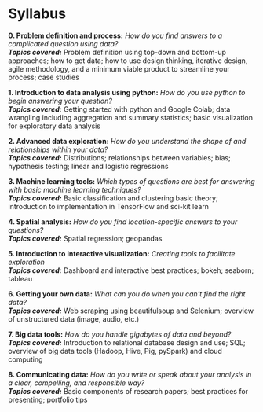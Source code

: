 # Syllabus 

**0. Problem definition and process:** *How do you find answers to a complicated question using data?*  
__*Topics covered:*__ Problem definition using top-down and bottom-up approaches; how to get data; how to use design thinking, iterative design, agile methodology, and a minimum viable product to streamline your process; case studies  
    
**1. Introduction to data analysis using python:** *How do you use python to begin answering your question?*  
__*Topics covered:*__ Getting started with python and Google Colab; data wrangling including aggregation and summary statistics; basic visualization for exploratory data analysis     
  
**2. Advanced data exploration:** *How do you understand the shape of and relationships within your data?*  
__*Topics covered:*__ Distributions; relationships between variables; bias; hypothesis testing; linear and logistic regressions  
  
**3. Machine learning tools:** *Which types of questions are best for answering with basic machine learning techniques?*  
__*Topics covered:*__ Basic classification and clustering basic theory; introduction to implementation in TensorFlow and sci-kit learn  
  
**4. Spatial analysis:** *How do you find location-specific answers to your questions?*  
__*Topics covered:*__ Spatial regression; geopandas  
  
**5. Introduction to interactive visualization:** *Creating tools to facilitate exploration*  
__*Topics covered:*__ Dashboard and interactive best practices; bokeh; seaborn; tableau  
  
**6. Getting your own data:** *What can you do when you can't find the right data?*  
__*Topics covered:*__  Web scraping using beautifulsoup and Selenium; overview of unstructured data (image, audio, etc.)
  
**7. Big data tools:** *How do you handle gigabytes of data and beyond?*  
__*Topics covered:*__ Introduction to relational database design and use; SQL; overview of big data tools (Hadoop, Hive, Pig, pySpark) and cloud computing  
  
**8. Communicating data:** *How do you write or speak about your analysis in a clear, compelling, and responsible way?*  
__*Topics covered:*__ Basic components of research papers; best practices for presenting; portfolio tips  
  
